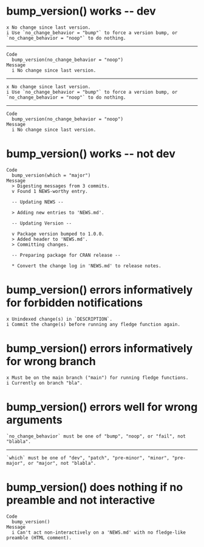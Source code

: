 # bump_version() works -- dev

    x No change since last version.
    i Use `no_change_behavior = "bump"` to force a version bump, or `no_change_behavior = "noop"` to do nothing.

---

    Code
      bump_version(no_change_behavior = "noop")
    Message
      i No change since last version.

---

    x No change since last version.
    i Use `no_change_behavior = "bump"` to force a version bump, or `no_change_behavior = "noop"` to do nothing.

---

    Code
      bump_version(no_change_behavior = "noop")
    Message
      i No change since last version.

# bump_version() works -- not dev

    Code
      bump_version(which = "major")
    Message
      > Digesting messages from 3 commits.
      v Found 1 NEWS-worthy entry.
      
      -- Updating NEWS --
      
      > Adding new entries to 'NEWS.md'.
      
      -- Updating Version --
      
      v Package version bumped to 1.0.0.
      > Added header to 'NEWS.md'.
      > Committing changes.
      
      -- Preparing package for CRAN release --
      
      * Convert the change log in 'NEWS.md' to release notes.

# bump_version() errors informatively for forbidden notifications

    x Unindexed change(s) in `DESCRIPTION`.
    i Commit the change(s) before running any fledge function again.

# bump_version() errors informatively for wrong branch

    x Must be on the main branch ("main") for running fledge functions.
    i Currently on branch "bla".

# bump_version() errors well for wrong arguments

    `no_change_behavior` must be one of "bump", "noop", or "fail", not "blabla".

---

    `which` must be one of "dev", "patch", "pre-minor", "minor", "pre-major", or "major", not "blabla".

# bump_version() does nothing if no preamble and not interactive

    Code
      bump_version()
    Message
      i Can't act non-interactively on a 'NEWS.md' with no fledge-like preamble (HTML comment).

